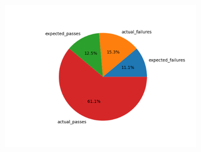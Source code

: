 [<img src="./images/checkov_piechart.png">](https://github.com/Michael-McClelland/ramshackle/blob/main/images/checkov_piechart.png)
